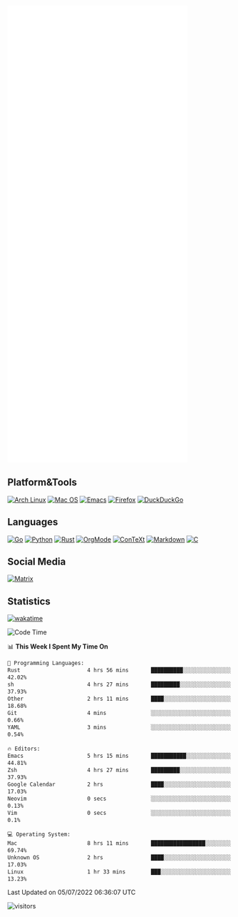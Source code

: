 ![Metrics](https://github.com/SteamedFish/SteamedFish/blob/master/github-metrics.svg)

## Platform&Tools

[![Arch Linux](https://img.shields.io/badge/ArchLinux-1793D1?logo=arch-linux&logoColor=fff&style=flat-square)](https://archlinux.org/)
[![Mac OS](https://img.shields.io/badge/MacOS-000000?style=flat-square&logo=macos&logoColor=F0F0F0)](https://www.apple.com/macos/)
[![Emacs](https://img.shields.io/badge/Emacs-%237F5AB6.svg?&style=flat-square&logo=gnu-emacs&logoColor=white)](https://www.gnu.org/software/emacs/)
[![Firefox](https://img.shields.io/badge/Firefox-FF7139?style=flat-square&logo=Firefox-Browser&logoColor=white)](https://firefox.com/)
[![DuckDuckGo](https://img.shields.io/badge/DuckDuckGo-DE5833?style=flat-square&logo=DuckDuckGo&logoColor=white)](https://duckduckgo.com/)

## Languages

[![Go](https://img.shields.io/badge/Golang-%2300ADD8.svg?style=flat-square&logo=go&logoColor=white)](https://golang.org/)
[![Python](https://img.shields.io/badge/Python-3670A0?style=flat-square&logo=python&logoColor=ffdd54)](https://www.python.org/)
[![Rust](https://img.shields.io/badge/Rust-%23000000.svg?style=flat-square&logo=rust&logoColor=white)](https://www.rust-lang.org/)
[![OrgMode](https://img.shields.io/badge/OrgMode-%23000000.svg?style=flat-square&logo=org&logoColor=white)](https://orgmode.org/)
[![ConTeXt](https://img.shields.io/badge/ConTeXt-%23008080.svg?style=flat-square&logo=latex&logoColor=white)](https://contextgarden.net/)
[![Markdown](https://img.shields.io/badge/MarkDown-%23000000.svg?style=flat-square&logo=markdown&logoColor=white)](https://daringfireball.net/projects/markdown/)
[![C](https://img.shields.io/badge/C-%2300599C.svg?style=flat-square&logo=c&logoColor=white)](https://www.iso.org/standard/74528.html)

## Social Media

[![Matrix](https://img.shields.io/badge/SteamedFish-2CA5E0?style=social&logo=matrix&logoColor=black)](https://matrix.to/#/@i:steamedfish.org)

## Statistics
[![wakatime](https://wakatime.com/badge/user/168280d6-fcf2-4b4f-ad3a-dc4612f35b38.svg)](https://wakatime.com/@168280d6-fcf2-4b4f-ad3a-dc4612f35b38)

<!--START_SECTION:waka-->
![Code Time](http://img.shields.io/badge/Code%20Time-1%2C905%20hrs%205%20mins-blue)

📊 **This Week I Spent My Time On** 

```text
💬 Programming Languages: 
Rust                     4 hrs 56 mins       ██████████░░░░░░░░░░░░░░░   42.02% 
sh                       4 hrs 27 mins       █████████░░░░░░░░░░░░░░░░   37.93% 
Other                    2 hrs 11 mins       ████░░░░░░░░░░░░░░░░░░░░░   18.68% 
Git                      4 mins              ░░░░░░░░░░░░░░░░░░░░░░░░░   0.66% 
YAML                     3 mins              ░░░░░░░░░░░░░░░░░░░░░░░░░   0.54%

🔥 Editors: 
Emacs                    5 hrs 15 mins       ███████████░░░░░░░░░░░░░░   44.81% 
Zsh                      4 hrs 27 mins       █████████░░░░░░░░░░░░░░░░   37.93% 
Google Calendar          2 hrs               ████░░░░░░░░░░░░░░░░░░░░░   17.03% 
Neovim                   0 secs              ░░░░░░░░░░░░░░░░░░░░░░░░░   0.13% 
Vim                      0 secs              ░░░░░░░░░░░░░░░░░░░░░░░░░   0.1%

💻 Operating System: 
Mac                      8 hrs 11 mins       █████████████████░░░░░░░░   69.74% 
Unknown OS               2 hrs               ████░░░░░░░░░░░░░░░░░░░░░   17.03% 
Linux                    1 hr 33 mins        ███░░░░░░░░░░░░░░░░░░░░░░   13.23%

```


 Last Updated on 05/07/2022 06:36:07 UTC
<!--END_SECTION:waka-->

![visitors](https://visitor-badge.laobi.icu/badge?page_id=SteamedFish.SteamedFish)
